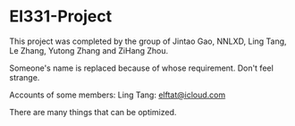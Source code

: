 # EI331-Project

This project was completed by the group of Jintao Gao, NNLXD, Ling Tang, Le Zhang, Yutong Zhang and ZiHang Zhou.

Someone's name is replaced because of whose requirement.
Don't feel strange.

Accounts of some members:
Ling Tang: elftat@icloud.com


There are many things that can be optimized.

